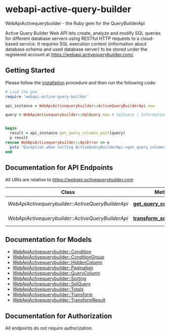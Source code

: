 # webapi-active-query-builder

WebApiActivequerybuilder - the Ruby gem for the QueryBuilderApi

Active Query Builder Web API lets create, analyze and modify SQL queries for different database servers using RESTful HTTP requests to a cloud-based service. It requires SQL execution context (information about database schema and used database server) to be stored under the registered account at https://webapi.activequerybuilder.com/.

## Getting Started

Please follow the [installation](#installation) procedure and then run the following code:
```ruby
# Load the gem
require 'webapi-active-query-builder'

api_instance = WebApiActivequerybuilder::ActiveQueryBuilderApi.new

query = WebApiActivequerybuilder::SqlQuery.new # SqlQuery | Information about SQL query and it's context.


begin
  result = api_instance.get_query_columns_post(query)
  p result
rescue WebApiActivequerybuilder::ApiError => e
  puts "Exception when calling ActiveQueryBuilderApi->get_query_columns_post: #{e}"
end

```

## Documentation for API Endpoints

All URIs are relative to *https://webapi.activequerybuilder.com*

Class | Method | HTTP request | Description
------------ | ------------- | ------------- | -------------
*WebApiActivequerybuilder::ActiveQueryBuilderApi* | [**get_query_columns_post**](docs/ActiveQueryBuilderApi.md#get_query_columns_post) | **POST** /getQueryColumns | 
*WebApiActivequerybuilder::ActiveQueryBuilderApi* | [**transform_sql_post**](docs/ActiveQueryBuilderApi.md#transform_sql_post) | **POST** /transformSQL | 


## Documentation for Models

 - [WebApiActivequerybuilder::Condition](docs/Condition.md)
 - [WebApiActivequerybuilder::ConditionGroup](docs/ConditionGroup.md)
 - [WebApiActivequerybuilder::HiddenColumn](docs/HiddenColumn.md)
 - [WebApiActivequerybuilder::Pagination](docs/Pagination.md)
 - [WebApiActivequerybuilder::QueryColumn](docs/QueryColumn.md)
 - [WebApiActivequerybuilder::Sorting](docs/Sorting.md)
 - [WebApiActivequerybuilder::SqlQuery](docs/SqlQuery.md)
 - [WebApiActivequerybuilder::Totals](docs/Totals.md)
 - [WebApiActivequerybuilder::Transform](docs/Transform.md)
 - [WebApiActivequerybuilder::TransformResult](docs/TransformResult.md)


## Documentation for Authorization

 All endpoints do not require authorization.

